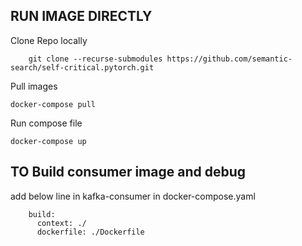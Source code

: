 ## RUN IMAGE DIRECTLY

Clone Repo locally

```git
    git clone --recurse-submodules https://github.com/semantic-search/self-critical.pytorch.git
```

Pull images
```
docker-compose pull
```

Run compose file
```
docker-compose up
```

## TO Build consumer image and debug 

add below line in kafka-consumer in docker-compose.yaml

```
    build:
      context: ./
      dockerfile: ./Dockerfile
```
